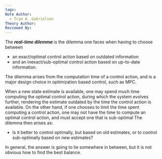 ```yaml
---
tags: 
Note Author:
  - Trym A. Gabrielsen
Theory Author: 
Reviewed By:
---
```

The ***real-time dilemma*** is the dilemma one faces when having to choose between
- an exact/optimal control action based on outdated information
- and an inexact/sub-optimal control action based on up-to-date information.

The dilemma arises from the computation time of a control action, and is a major design choice in optimization based control, such as MPC.

When a new state estimate is available, one may spend much time computing the optimal control action, during which the system evolves further, rendering the estimate outdated by the time the control action is available. On the other hand, if one chooses to limit the time spent computing a control action, one may not have the time to compute an optimal control action, and must accept one that is sub-optimal The dilemma then arises as:
- Is it better to control optimally, but based on old estimates, or to control sub-optimally based on new estimates?

In general, the answer is going to lie somewhere in between, but it is not obvious how to find the best balance.
